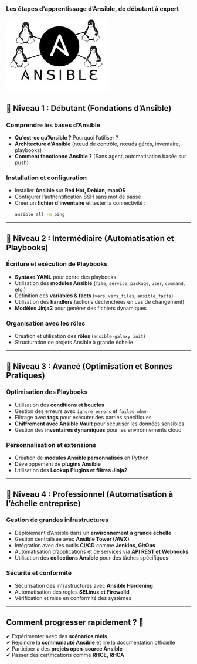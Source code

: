 ### **Les étapes d’apprentissage d’Ansible, de débutant à expert**  

![Ansible Linux](image/ansible-linux.jpg)

## **🔹 Niveau 1 : Débutant (Fondations d’Ansible)**  
### **Comprendre les bases d’Ansible**  
- **Qu’est-ce qu’Ansible ?** Pourquoi l’utiliser ?  
- **Architecture d’Ansible** (nœud de contrôle, nœuds gérés, inventaire, playbooks)  
- **Comment fonctionne Ansible ?** (Sans agent, automatisation basée sur push)  

### **Installation et configuration**  
- Installer **Ansible** sur **Red Hat, Debian, macOS**  
- Configurer l’authentification SSH sans mot de passe  
- Créer un **fichier d’inventaire** et tester la connectivité :  
  ```bash
  ansible all -m ping
  ```

---

## **🔹 Niveau 2 : Intermédiaire (Automatisation et Playbooks)**  
### **Écriture et exécution de Playbooks**  
- **Syntaxe YAML** pour écrire des playbooks  
- Utilisation des **modules Ansible** (`file`, `service`, `package`, `user`, `command`, etc.)  
- Définition des **variables & facts** (`vars`, `vars_files`, `ansible_facts`)  
- Utilisation des **handlers** (actions déclenchées en cas de changement)  
- **Modèles Jinja2** pour générer des fichiers dynamiques  

### **Organisation avec les rôles**  
- Création et utilisation des **rôles** (`ansible-galaxy init`)  
- Structuration de projets Ansible à grande échelle  

---

## **🔹 Niveau 3 : Avancé (Optimisation et Bonnes Pratiques)**  
### **Optimisation des Playbooks**  
- Utilisation des **conditions et boucles**  
- Gestion des erreurs avec `ignore_errors` et `failed_when`  
- Filtrage avec **tags** pour exécuter des parties spécifiques  
- **Chiffrement avec Ansible Vault** pour sécuriser les données sensibles  
- Gestion des **inventaires dynamiques** pour les environnements cloud  

### **Personnalisation et extensions**  
- Création de **modules Ansible personnalisés** en Python  
- Développement de **plugins Ansible**  
- Utilisation des **Lookup Plugins et filtres Jinja2**  

---

## **🔹 Niveau 4 : Professionnel (Automatisation à l’échelle entreprise)**  
### **Gestion de grandes infrastructures**  
- Déploiement d’Ansible dans un **environnement à grande échelle**  
- Gestion centralisée avec **Ansible Tower (AWX)**  
- Intégration avec des outils **CI/CD** comme **Jenkins, GitOps**  
- Automatisation d’applications et de services via **API REST et Webhooks**  
- Utilisation des **collections Ansible** pour des tâches spécifiques  

### **Sécurité et conformité**  
- Sécurisation des infrastructures avec **Ansible Hardening**  
- Automatisation des règles **SELinux et Firewalld**  
- Vérification et mise en conformité des systèmes  

----

## **Comment progresser rapidement ?** 🚀  
✔ Expérimenter avec des **scénarios réels**  
✔ Rejoindre la **communauté Ansible** et lire la documentation officielle  
✔ Participer à des **projets open-source Ansible**  
✔ Passer des certifications comme **RHCE, RHCA**  
